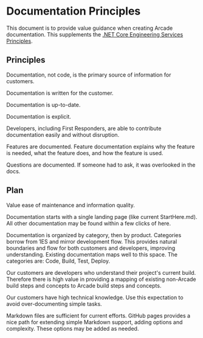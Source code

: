 # Documentation Principles

This document is to provide value guidance when creating Arcade documentation. This supplements the [.NET Core Engineering Services Principles](https://microsoft.sharepoint.com/:w:/r/teams/netfx/engineering/_layouts/15/Doc.aspx?sourcedoc={ef69fcfc-3475-415a-b3ab-651a352b9bbe}&action=view&wdAccPdf=0&wdparaid=3E030EA3).

## Principles
Documentation, not code, is the primary source of information for customers.

Documentation is written for the customer.

Documentation is up-to-date.

Documentation is explicit.

Developers, including First Responders, are able to contribute documentation easily and without disruption.

Features are documented. Feature documentation explains why the feature is needed, what the feature does, and how the feature is used.

Questions are documented. If someone had to ask, it was overlooked in the docs.

## Plan

Value ease of maintenance and information quality.

Documentation starts with a single landing page (like current StartHere.md). All other documentation may be found within a few clicks of here.

Documentation is organized by category, then by product. Categories borrow from 1ES and mirror development flow. This provides natural boundaries and flow for both customers and developers, improving understanding. Existing documentation maps well to this space. The categories are: Code, Build, Test, Deploy.

Our customers are developers who understand their project's current build. Therefore there is high value in providing a mapping of existing non-Arcade build steps and concepts to Arcade build steps and concepts.

Our customers have high technical knowledge. Use this expectation to avoid over-documenting simple tasks.

Markdown files are sufficient for current efforts. GitHub pages provides a nice path for extending simple Markdown support, adding options and complexity. These options may be added as needed.
